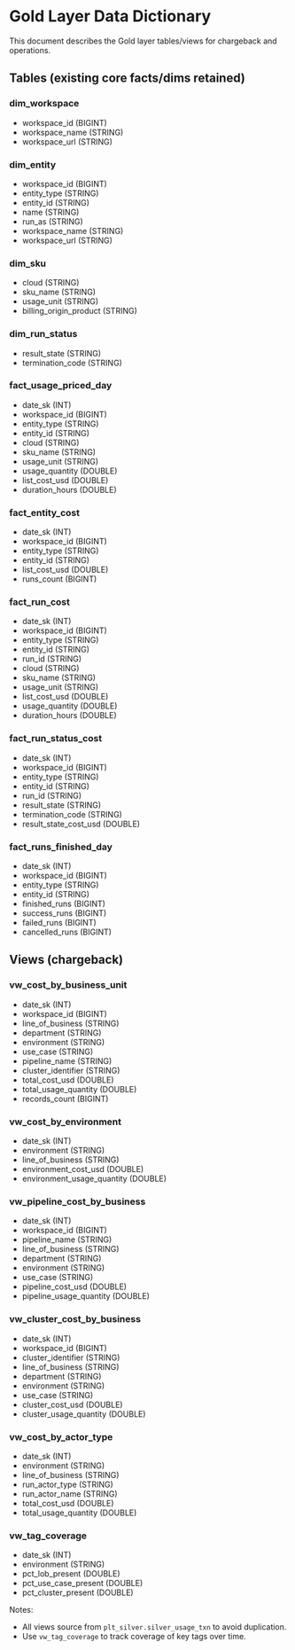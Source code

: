 # Gold Layer Data Dictionary

This document describes the Gold layer tables/views for chargeback and operations.

## Tables (existing core facts/dims retained)

### dim_workspace
- workspace_id (BIGINT)
- workspace_name (STRING)
- workspace_url (STRING)

### dim_entity
- workspace_id (BIGINT)
- entity_type (STRING)
- entity_id (STRING)
- name (STRING)
- run_as (STRING)
- workspace_name (STRING)
- workspace_url (STRING)

### dim_sku
- cloud (STRING)
- sku_name (STRING)
- usage_unit (STRING)
- billing_origin_product (STRING)

### dim_run_status
- result_state (STRING)
- termination_code (STRING)

### fact_usage_priced_day
- date_sk (INT)
- workspace_id (BIGINT)
- entity_type (STRING)
- entity_id (STRING)
- cloud (STRING)
- sku_name (STRING)
- usage_unit (STRING)
- usage_quantity (DOUBLE)
- list_cost_usd (DOUBLE)
- duration_hours (DOUBLE)

### fact_entity_cost
- date_sk (INT)
- workspace_id (BIGINT)
- entity_type (STRING)
- entity_id (STRING)
- list_cost_usd (DOUBLE)
- runs_count (BIGINT)

### fact_run_cost
- date_sk (INT)
- workspace_id (BIGINT)
- entity_type (STRING)
- entity_id (STRING)
- run_id (STRING)
- cloud (STRING)
- sku_name (STRING)
- usage_unit (STRING)
- list_cost_usd (DOUBLE)
- usage_quantity (DOUBLE)
- duration_hours (DOUBLE)

### fact_run_status_cost
- date_sk (INT)
- workspace_id (BIGINT)
- entity_type (STRING)
- entity_id (STRING)
- run_id (STRING)
- result_state (STRING)
- termination_code (STRING)
- result_state_cost_usd (DOUBLE)

### fact_runs_finished_day
- date_sk (INT)
- workspace_id (BIGINT)
- entity_type (STRING)
- entity_id (STRING)
- finished_runs (BIGINT)
- success_runs (BIGINT)
- failed_runs (BIGINT)
- cancelled_runs (BIGINT)

## Views (chargeback)

### vw_cost_by_business_unit
- date_sk (INT)
- workspace_id (BIGINT)
- line_of_business (STRING)
- department (STRING)
- environment (STRING)
- use_case (STRING)
- pipeline_name (STRING)
- cluster_identifier (STRING)
- total_cost_usd (DOUBLE)
- total_usage_quantity (DOUBLE)
- records_count (BIGINT)

### vw_cost_by_environment
- date_sk (INT)
- environment (STRING)
- line_of_business (STRING)
- environment_cost_usd (DOUBLE)
- environment_usage_quantity (DOUBLE)

### vw_pipeline_cost_by_business
- date_sk (INT)
- workspace_id (BIGINT)
- pipeline_name (STRING)
- line_of_business (STRING)
- department (STRING)
- environment (STRING)
- use_case (STRING)
- pipeline_cost_usd (DOUBLE)
- pipeline_usage_quantity (DOUBLE)

### vw_cluster_cost_by_business
- date_sk (INT)
- workspace_id (BIGINT)
- cluster_identifier (STRING)
- line_of_business (STRING)
- department (STRING)
- environment (STRING)
- use_case (STRING)
- cluster_cost_usd (DOUBLE)
- cluster_usage_quantity (DOUBLE)

### vw_cost_by_actor_type
- date_sk (INT)
- environment (STRING)
- line_of_business (STRING)
- run_actor_type (STRING)
- run_actor_name (STRING)
- total_cost_usd (DOUBLE)
- total_usage_quantity (DOUBLE)

### vw_tag_coverage
- date_sk (INT)
- environment (STRING)
- pct_lob_present (DOUBLE)
- pct_use_case_present (DOUBLE)
- pct_cluster_present (DOUBLE)

Notes:
- All views source from `plt_silver.silver_usage_txn` to avoid duplication.
- Use `vw_tag_coverage` to track coverage of key tags over time.
